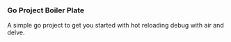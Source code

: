### Go Project Boiler Plate

A simple go project to get you started with hot reloading debug with air and delve.
